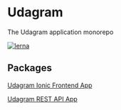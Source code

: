 # Udagram
The Udagram application monorepo

[![lerna](https://img.shields.io/badge/maintained%20with-lerna-cc00ff.svg)](https://lerna.js.org/)

## Packages
[Udagram Ionic Frontend App](packages/aws-udagram-frontend/README.md)

[Udagram REST API App](packages/aws-udagram-restapi/README.md)
